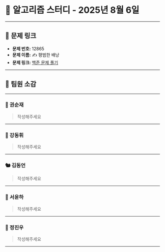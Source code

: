 # 📘 알고리즘 스터디 - 2025년 8월 6일

---

## 🔗 문제 링크

- **문제 번호:** 12865
- **문제 이름:** ✍️ 평범한 배낭
- **문제 링크:** [백준 문제 풀기](https://www.acmicpc.net/problem/12865)

---

## 💬 팀원 소감

---

### 🐥 권순재

> 작성해주세요

---

### 🐰 강동휘

> 작성해주세요
---

### 🐿️ 김동언

> 작성해주세요

---

### 🦊 서윤하

> 작성해주세요

---

### 🐳 정진우

> 작성해주세요

---

